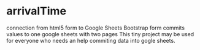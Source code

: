 # arrivalTime

connection from html5 form to Google Sheets
Bootstrap form commits values to one google sheets with two pages This tiny project may be used for everyone who needs an help commiting data into gogle sheets. 

